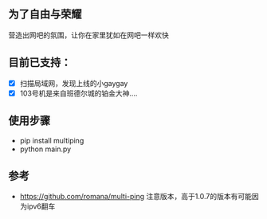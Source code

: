 ## 为了自由与荣耀
营造出网吧的氛围，让你在家里犹如在网吧一样欢快


## 目前已支持：
- [X] 扫描局域网，发现上线的小gaygay
- [X] 103号机是来自班德尔城的铂金大神....

## 使用步骤
- pip install multiping
- python main.py

## 参考
- https://github.com/romana/multi-ping 注意版本，高于1.0.7的版本有可能因为ipv6翻车
